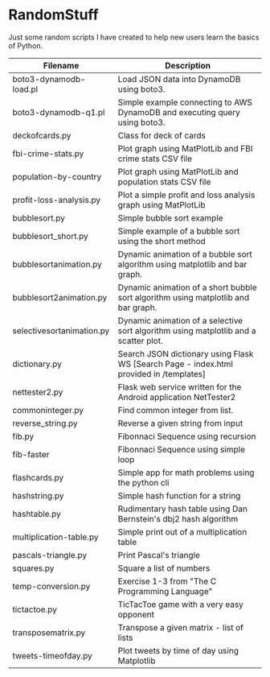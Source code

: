 # RandomStuff
Just some random scripts I have created to help new users learn the basics of Python.        

Filename      | Description
------------- | -------------
boto3-dynamodb-load.pl | Load JSON data into DynamoDB using boto3.
boto3-dynamodb-q1.pl | Simple example connecting to AWS DynamoDB and executing query using boto3.
deckofcards.py | Class for deck of cards
fbi-crime-stats.py   | Plot graph using MatPlotLib and FBI crime stats CSV file
population-by-country | Plot graph using MatPlotLib and population stats CSV file
profit-loss-analysis.py | Plot a simple profit and loss analysis graph using MatPlotLib
bubblesort.py  | Simple bubble sort example 
bubblesort_short.py  | Simple example of a bubble sort using the short method  
bubblesortanimation.py  | Dynamic animation of a bubble sort algorithm using matplotlib and bar graph. 
bubblesort2animation.py  | Dynamic animation of a short bubble sort algorithm using matplotlib and bar graph. 
selectivesortanimation.py  | Dynamic animation of a selective sort algorithm using matplotlib and a scatter plot. 
dictionary.py  | Search JSON dictionary using Flask WS [Search Page - index.html provided in /templates] 
nettester2.py  | Flask web service written for the Android application NetTester2  
commoninteger.py  |   Find common integer from list. 
reverse_string.py | Reverse a given string from input  
fib.py     | Fibonnaci Sequence using recursion  
fib-faster | Fibonnaci Sequence using simple loop   
flashcards.py    | Simple app for math problems using the python cli 
hashstring.py | Simple hash function for a string
hashtable.py   |  Rudimentary hash table using Dan Bernstein's dbj2 hash algorithm
multiplication-table.py | Simple print out of a multiplication table
pascals-triangle.py | Print Pascal's triangle
squares.py  |  Square a list of numbers
temp-conversion.py | Exercise 1-3 from "The C Programming Language"
tictactoe.py  | TicTacToe game with a very easy opponent  
transposematrix.py | Transpose a given matrix - list of lists
tweets-timeofday.py | Plot tweets by time of day using Matplotlib


   









